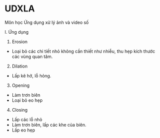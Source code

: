 # UDXLA
Môn học Ứng dụng xử lý ảnh và video số

I. Ứng dụng
1. Erosion
- Loại bỏ các chi tiết nhỏ không cần thiết như nhiễu, thu hẹp kích thước các vùng quan tâm.

2. Dilation
- Lấp kẽ hở, lỗ hỏng.

3. Opening
- Làm trơn biên
- Loại bỏ eo hẹp

4. Closing
- Lấp các lỗ nhỏ
- Làm trơn biên, lấp các khe của biên.
- Lấp eo hẹp